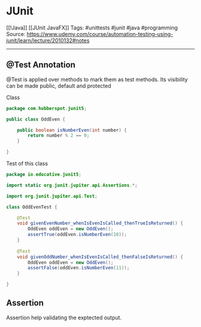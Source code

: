 # JUnit
[[!Java]] [[JUnit JavaFX]]
Tags: #unittests #junit #java #programming 
Source: https://www.udemy.com/course/automation-testing-using-junit/learn/lecture/2010132#notes

---
## @Test Annotation
@Test is applied over methods to mark them as test methods.
Its visibility can be made public, default and protected

Class
```java
package com.hubberspot.junit5;

public class OddEven {

	public boolean isNumberEven(int number) {
		return number % 2 == 0;
	}

}
```

Test of this class
```java
package io.educative.junit5;

import static org.junit.jupiter.api.Assertions.*;

import org.junit.jupiter.api.Test;

class OddEvenTest {

	@Test
	void givenEvenNumber_whenIsEvenIsCalled_thenTrueIsReturned() {
		OddEven oddEven = new OddEven();
		assertTrue(oddEven.isNumberEven(10));
	}
	
	@Test
	void givenOddNumber_whenIsEvenIsCalled_thenFalseIsReturned() {
		OddEven oddEven = new OddEven();
		assertFalse(oddEven.isNumberEven(11));
	}

}
```

## Assertion 
Assertion help validating the exptected output. 


